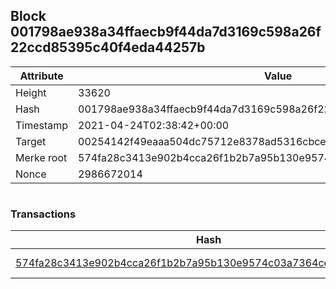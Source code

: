 ## Block 001798ae938a34ffaecb9f44da7d3169c598a26f22ccd85395c40f4eda44257b

Attribute | Value
--- | ---
Height | 33620
Hash | 001798ae938a34ffaecb9f44da7d3169c598a26f22ccd85395c40f4eda44257b
Timestamp | 2021-04-24T02:38:42+00:00
Target | 00254142f49eaaa504dc75712e8378ad5316cbcead634704b3734b6271167cc4
Merke root | 574fa28c3413e902b4cca26f1b2b7a95b130e9574c03a7364cebad64fcfdf00e
Nonce | 2986672014

```

```

### Transactions

Hash | Amount
--- | ---
[574fa28c3413e902b4cca26f1b2b7a95b130e9574c03a7364cebad64fcfdf00e](574fa28c3413e902b4cca26f1b2b7a95b130e9574c03a7364cebad64fcfdf00e.md) | 10.00000000 SKEPTI 
